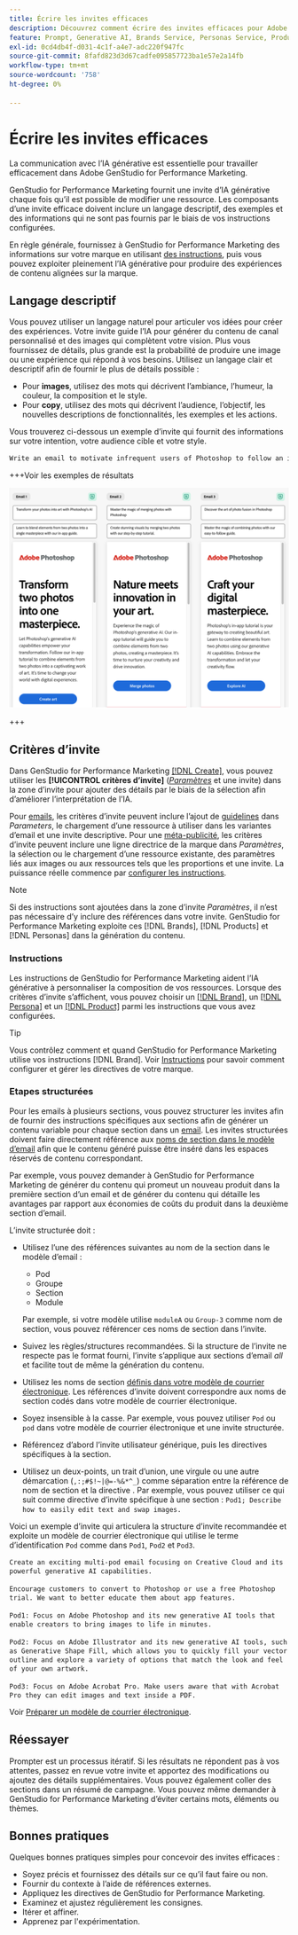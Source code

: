 ```yaml
---
title: Écrire les invites efficaces
description: Découvrez comment écrire des invites efficaces pour Adobe GenStudio for Performance Marketing.
feature: Prompt, Generative AI, Brands Service, Personas Service, Products Service, Guidelines
exl-id: 0cd4db4f-d031-4c1f-a4e7-adc220f947fc
source-git-commit: 8fafd823d3d67cadfe095857723ba1e57e2a14fb
workflow-type: tm+mt
source-wordcount: '758'
ht-degree: 0%

---
```


# Écrire les invites efficaces

La communication avec l’IA générative est essentielle pour travailler efficacement dans Adobe GenStudio for Performance Marketing.

GenStudio for Performance Marketing fournit une invite d’IA générative chaque fois qu’il est possible de modifier une ressource. Les composants d’une invite efficace doivent inclure un langage descriptif, des exemples et des informations qui ne sont pas fournis par le biais de vos instructions configurées.

En règle générale, fournissez à GenStudio for Performance Marketing des informations sur votre marque en utilisant [des instructions](/help/user-guide/guidelines/overview.md), puis vous pouvez exploiter pleinement l’IA générative pour produire des expériences de contenu alignées sur la marque.

## Langage descriptif

Vous pouvez utiliser un langage naturel pour articuler vos idées pour créer des expériences. Votre invite guide l’IA pour générer du contenu de canal personnalisé et des images qui complètent votre vision. Plus vous fournissez de détails, plus grande est la probabilité de produire une image ou une expérience qui répond à vos besoins. Utilisez un langage clair et descriptif afin de fournir le plus de détails possible :

- Pour **images**, utilisez des mots qui décrivent l’ambiance, l’humeur, la couleur, la composition et le style.
- Pour **copy**, utilisez des mots qui décrivent l’audience, l’objectif, les nouvelles descriptions de fonctionnalités, les exemples et les actions.

Vous trouverez ci-dessous un exemple d’invite qui fournit des informations sur votre intention, votre audience cible et votre style.

```bash
Write an email to motivate infrequent users of Photoshop to follow an in-app tutorial that teaches them to combine elements of two photos into a beautiful work of art. Highlight the generative AI capabilities of Photoshop and use references to natural imagery.
```

+++Voir les exemples de résultats

![trois emails générés](/help/assets/sample-email.png)

+++

## Critères d’invite

Dans GenStudio for Performance Marketing [[!DNL Create]](/help/user-guide/create/overview.md), vous pouvez utiliser les **[!UICONTROL critères d’invite]** ([_Paramètres_](/help/user-guide/create/overview.md#parameters) et une invite) dans la zone d’invite pour ajouter des détails par le biais de la sélection afin d’améliorer l’interprétation de l’IA.

Pour [emails](/help/user-guide/create/email-experiences.md), les critères d’invite peuvent inclure l’ajout de [guidelines](/help/user-guide/guidelines/overview.md) dans _Parameters_, le chargement d’une ressource à utiliser dans les variantes d’email et une invite descriptive. Pour une [méta-publicité](/help/tutorials/create-meta-ad.md), les critères d’invite peuvent inclure une ligne directrice de la marque dans _Paramètres_, la sélection ou le chargement d’une ressource existante, des paramètres liés aux images ou aux ressources tels que les proportions et une invite. La puissance réelle commence par [configurer les instructions](/help/user-guide/guidelines/add-guidelines.md).

>[!NOTE]
>
>Si des instructions sont ajoutées dans la zone d’invite _Paramètres_, il n’est pas nécessaire d’y inclure des références dans votre invite. GenStudio for Performance Marketing exploite ces [!DNL Brands], [!DNL Products] et [!DNL Personas] dans la génération du contenu.

### Instructions

Les instructions de GenStudio for Performance Marketing aident l’IA générative à personnaliser la composition de vos ressources. Lorsque des critères d’invite s’affichent, vous pouvez choisir un [[!DNL Brand]](/help/user-guide/guidelines/brands.md), un [[!DNL Persona]](/help/user-guide/guidelines/personas.md) et un [[!DNL Product]](/help/user-guide/guidelines/products.md) parmi les instructions que vous avez configurées.

>[!TIP]
>
>Vous contrôlez comment et quand GenStudio for Performance Marketing utilise vos instructions [!DNL Brand]. Voir [Instructions](/help/user-guide/guidelines/overview.md) pour savoir comment configurer et gérer les directives de votre marque.

### Etapes structurées

Pour les emails à plusieurs sections, vous pouvez structurer les invites afin de fournir des instructions spécifiques aux sections afin de générer un contenu variable pour chaque section dans un [email](/help/user-guide/create/email-experiences.md). Les invites structurées doivent faire directement référence aux [noms de section dans le modèle d’email](/help/user-guide/content/email-template.md#multi-section-emails) afin que le contenu généré puisse être inséré dans les espaces réservés de contenu correspondant.

Par exemple, vous pouvez demander à GenStudio for Performance Marketing de générer du contenu qui promeut un nouveau produit dans la première section d’un email et de générer du contenu qui détaille les avantages par rapport aux économies de coûts du produit dans la deuxième section d’email.

L’invite structurée doit :

- Utilisez l’une des références suivantes au nom de la section dans le modèle d’email :
   - Pod
   - Groupe
   - Section
   - Module

  Par exemple, si votre modèle utilise `moduleA` ou `Group-3` comme nom de section, vous pouvez référencer ces noms de section dans l’invite.

- Suivez les règles/structures recommandées. Si la structure de l’invite ne respecte pas le format fourni, l’invite s’applique aux sections d’email *all* et facilite tout de même la génération du contenu.
- Utilisez les noms de section [ définis dans votre modèle de courrier électronique](/help/user-guide/content/email-template.md#code-an-email-template). Les références d’invite doivent correspondre aux noms de section codés dans votre modèle de courrier électronique.
- Soyez insensible à la casse. Par exemple, vous pouvez utiliser `Pod` ou `pod` dans votre modèle de courrier électronique et une invite structurée.
- Référencez d’abord l’invite utilisateur générique, puis les directives spécifiques à la section.
- Utilisez un deux-points, un trait d’union, une virgule ou une autre démarcation (`,:;#$!~|@=-%&*^_`) comme séparation entre la référence de nom de section et la directive . Par exemple, vous pouvez utiliser ce qui suit comme directive d’invite spécifique à une section : `Pod1; Describe how to easily edit text and swap images.`

Voici un exemple d’invite qui articulera la structure d’invite recommandée et exploite un modèle de courrier électronique qui utilise le terme d’identification `Pod` comme dans `Pod1`, `Pod2` et `Pod3`.

```properties
Create an exciting multi-pod email focusing on Creative Cloud and its powerful generative AI capabilities.

Encourage customers to convert to Photoshop or use a free Photoshop trial. We want to better educate them about app features.

Pod1: Focus on Adobe Photoshop and its new generative AI tools that enable creators to bring images to life in minutes.

Pod2: Focus on Adobe Illustrator and its new generative AI tools, such as Generative Shape Fill, which allows you to quickly fill your vector outline and explore a variety of options that match the look and feel of your own artwork.

Pod3: Focus on Adobe Acrobat Pro. Make users aware that with Acrobat Pro they can edit images and text inside a PDF.
```

Voir [Préparer un modèle de courrier électronique](/help/user-guide/content/email-template.md#code-an-email-template).

## Réessayer

Prompter est un processus itératif. Si les résultats ne répondent pas à vos attentes, passez en revue votre invite et apportez des modifications ou ajoutez des détails supplémentaires. Vous pouvez également coller des sections dans un résumé de campagne. Vous pouvez même demander à GenStudio for Performance Marketing d’éviter certains mots, éléments ou thèmes.

## Bonnes pratiques

Quelques bonnes pratiques simples pour concevoir des invites efficaces :

- Soyez précis et fournissez des détails sur ce qu’il faut faire ou non.
- Fournir du contexte à l’aide de références externes.
- Appliquez les directives de GenStudio for Performance Marketing.
- Examinez et ajustez régulièrement les consignes.
- Itérer et affiner.
- Apprenez par l&#39;expérimentation.
